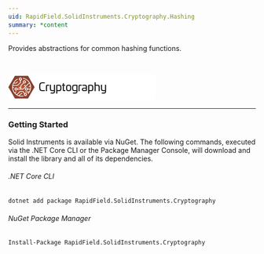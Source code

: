 ```yaml
---
uid: RapidField.SolidInstruments.Cryptography.Hashing
summary: *content
---
```


<!--
Copyright (c) RapidField LLC. Licensed under the MIT License. See LICENSE.txt in the project root for license information.
-->

Provides abstractions for common hashing functions.

<br />

![Cryptography label](../images/Label.Cryptography.300w.png)
- - -

### Getting Started

Solid Instruments is available via NuGet. The following commands, executed via the .NET Core CLI or the Package Manager Console, will download and install the library and all of its dependencies.

###### .NET Core CLI

```shell
dotnet add package RapidField.SolidInstruments.Cryptography
```

###### NuGet Package Manager

```shell
Install-Package RapidField.SolidInstruments.Cryptography
```